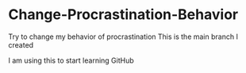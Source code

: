 # Change-Procrastination-Behavior
Try to change my behavior of procrastination
This is the main branch I created

I am using this to start learning GitHub
